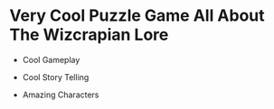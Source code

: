 # Very Cool Puzzle Game All About The Wizcrapian Lore

- Cool Gameplay

- Cool Story Telling

- Amazing Characters
